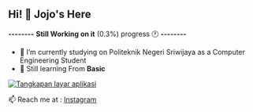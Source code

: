 ## Hi! 👋 Jojo's Here

**--------** **Still Working on it** (0.3%) progress 🕐 **--------**

- 📖 I’m currently studying on Politeknik Negeri Sriwijaya as a Computer Engineering Student
- 🌱 Still learning From **Basic**

<a href="https://user.github.io/repo">
  <img src="https://raw.githubusercontent.com/user/repo/main/images/screenshot.png" alt="Tangkapan layar aplikasi">
</a>
  
📫 Reach me at : [Instagram](https://www.instagram.com/joharar.r/)
